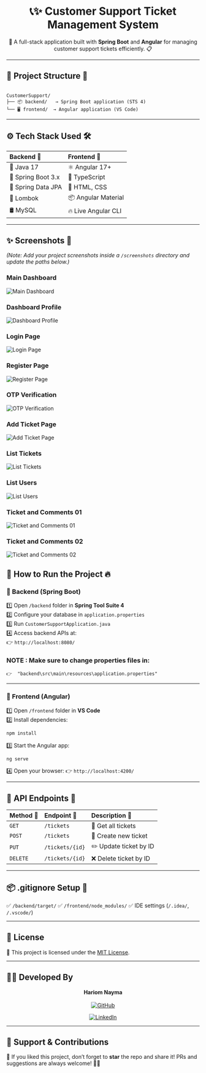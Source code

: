 <h1 align="center">📞✨ Customer Support Ticket Management System</h1>

<p align="center">
  🚀 A full-stack application built with <b>Spring Boot</b> and <b>Angular</b> for managing customer support tickets efficiently. 📋
</p>

---

## 📂 Project Structure 📁

```

CustomerSupport/
├── 📦 backend/   → Spring Boot application (STS 4)
└── 🖥️ frontend/  → Angular application (VS Code)

````

---

## ⚙️ Tech Stack Used 🛠️

| Backend 📡 | Frontend 🎨 |
|:------------|:---------------|
| 🐳 Java 17 | ⚛️ Angular 17+ |
| 🌱 Spring Boot 3.x | 📜 TypeScript |
| 💾 Spring Data JPA | 🎨 HTML, CSS |
| 📝 Lombok | 📦 Angular Material |
| 🛢️ MySQL | 🔥 Live Angular CLI |

---

## ✨ Screenshots 📸

_(Note: Add your project screenshots inside a `/screenshots` directory and update the paths below.)_
### Main Dashboard
![Main Dashboard](/screenshots/home.png)

### Dashboard Profile
![Dashboard Profile](/screenshots/dashboard-profile.png)

### Login Page
![Login Page](/screenshots/login-page.png)

### Register Page
![Register Page](/screenshots/register-page.png)

### OTP Verification
![OTP Verification](/screenshots/otp-verification.png)

### Add Ticket Page
![Add Ticket Page](/screenshots/add-ticket-page.png)

### List Tickets
![List Tickets](/screenshots/list-tickets.png)

### List Users
![List Users](/screenshots/list-users.png)

### Ticket and Comments 01
![Ticket and Comments 01](/screenshots/ticketandcomments01.png)

### Ticket and Comments 02
![Ticket and Comments 02](/screenshots/ticketandcomments02.png)

## 🚀 How to Run the Project 🔥

### 🔸 Backend (Spring Boot)

1️⃣ Open `/backend` folder in **Spring Tool Suite 4**  
2️⃣ Configure your database in `application.properties`  
3️⃣ Run `CustomerSupportApplication.java`  
4️⃣ Access backend APIs at:  
   👉 `http://localhost:8080/`

### NOTE : Make sure to change properties files in:
    👉  "backend\src\main\resources\application.properties"
---

### 🔸 Frontend (Angular)

1️⃣ Open `/frontend` folder in **VS Code**  
2️⃣ Install dependencies:
```bash
npm install
````

3️⃣ Start the Angular app:

```bash
ng serve
```

4️⃣ Open your browser:
👉 `http://localhost:4200/`

---

## 📡 API Endpoints 🔌

| Method 🔧 | Endpoint 🔗     | Description 📝         |
| :-------- | :-------------- | :--------------------- |
| `GET`     | `/tickets`      | 📑 Get all tickets     |
| `POST`    | `/tickets`      | 📝 Create new ticket   |
| `PUT`     | `/tickets/{id}` | ✏️ Update ticket by ID |
| `DELETE`  | `/tickets/{id}` | ❌ Delete ticket by ID  |

---

## 📦 .gitignore Setup 🧹

✅ `/backend/target/`
✅ `/frontend/node_modules/`
✅ IDE settings (`/.idea/`, `/.vscode/`)

---

## 📃 License

📝 This project is licensed under the [MIT License](LICENSE).

---

## 👨‍💻 Developed By

<p align="center">
  <b>Hariom Nayma</b><br><br>
  <a href="https://github.com/hariom-nayma">
    <img src="https://img.shields.io/badge/GitHub-hariom--nayma-181717?style=for-the-badge&logo=github" alt="GitHub">
  </a>
</p>

<p align="center">
  <a href="https://www.linkedin.com/in/hariomnayma/">
    <img src="https://img.shields.io/badge/LinkedIn-hariom--nayma-0077B5?style=for-the-badge&logo=linkedin" alt="LinkedIn">
  </a>
</p>



---

## 💖 Support & Contributions

🌟 If you liked this project, don’t forget to **star** the repo and share it!
PRs and suggestions are always welcome! 🤝✨
